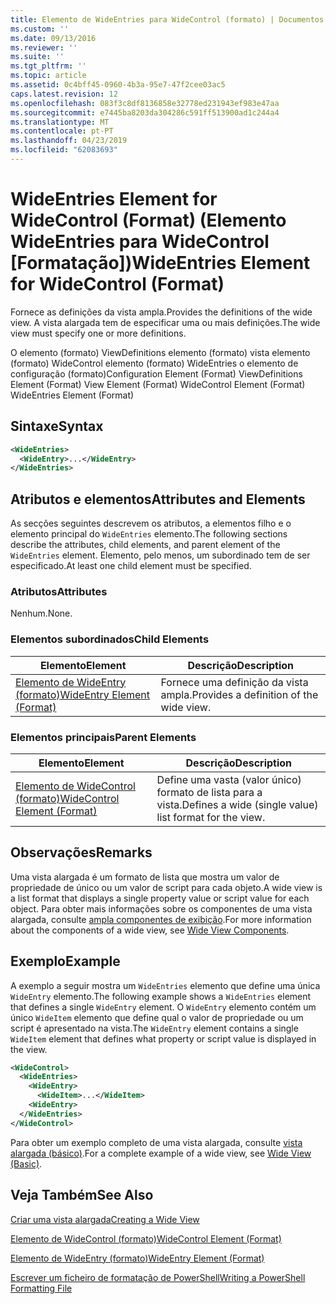 ```yaml
---
title: Elemento de WideEntries para WideControl (formato) | Documentos da Microsoft
ms.custom: ''
ms.date: 09/13/2016
ms.reviewer: ''
ms.suite: ''
ms.tgt_pltfrm: ''
ms.topic: article
ms.assetid: 0c4bff45-0960-4b3a-95e7-47f2cee03ac5
caps.latest.revision: 12
ms.openlocfilehash: 083f3c8df8136858e32778ed231943ef983e47aa
ms.sourcegitcommit: e7445ba8203da304286c591ff513900ad1c244a4
ms.translationtype: MT
ms.contentlocale: pt-PT
ms.lasthandoff: 04/23/2019
ms.locfileid: "62083693"
---
```

# <a name="wideentries-element-for-widecontrol-format"></a><span data-ttu-id="0158a-102">WideEntries Element for WideControl (Format) (Elemento WideEntries para WideControl [Formatação])</span><span class="sxs-lookup"><span data-stu-id="0158a-102">WideEntries Element for WideControl (Format)</span></span>

<span data-ttu-id="0158a-103">Fornece as definições da vista ampla.</span><span class="sxs-lookup"><span data-stu-id="0158a-103">Provides the definitions of the wide view.</span></span> <span data-ttu-id="0158a-104">A vista alargada tem de especificar uma ou mais definições.</span><span class="sxs-lookup"><span data-stu-id="0158a-104">The wide view must specify one or more definitions.</span></span>

<span data-ttu-id="0158a-105">O elemento (formato) ViewDefinitions elemento (formato) vista elemento (formato) WideControl elemento (formato) WideEntries o elemento de configuração (formato)</span><span class="sxs-lookup"><span data-stu-id="0158a-105">Configuration Element (Format) ViewDefinitions Element (Format) View Element (Format) WideControl Element (Format) WideEntries Element (Format)</span></span>

## <a name="syntax"></a><span data-ttu-id="0158a-106">Sintaxe</span><span class="sxs-lookup"><span data-stu-id="0158a-106">Syntax</span></span>

```xml
<WideEntries>
  <WideEntry>...</WideEntry>
</WideEntries>

```

## <a name="attributes-and-elements"></a><span data-ttu-id="0158a-107">Atributos e elementos</span><span class="sxs-lookup"><span data-stu-id="0158a-107">Attributes and Elements</span></span>

<span data-ttu-id="0158a-108">As secções seguintes descrevem os atributos, a elementos filho e o elemento principal do `WideEntries` elemento.</span><span class="sxs-lookup"><span data-stu-id="0158a-108">The following sections describe the attributes, child elements, and parent element of the `WideEntries` element.</span></span> <span data-ttu-id="0158a-109">Elemento, pelo menos, um subordinado tem de ser especificado.</span><span class="sxs-lookup"><span data-stu-id="0158a-109">At least one child element must be specified.</span></span>

### <a name="attributes"></a><span data-ttu-id="0158a-110">Atributos</span><span class="sxs-lookup"><span data-stu-id="0158a-110">Attributes</span></span>

<span data-ttu-id="0158a-111">Nenhum.</span><span class="sxs-lookup"><span data-stu-id="0158a-111">None.</span></span>

### <a name="child-elements"></a><span data-ttu-id="0158a-112">Elementos subordinados</span><span class="sxs-lookup"><span data-stu-id="0158a-112">Child Elements</span></span>

|<span data-ttu-id="0158a-113">Elemento</span><span class="sxs-lookup"><span data-stu-id="0158a-113">Element</span></span>|<span data-ttu-id="0158a-114">Descrição</span><span class="sxs-lookup"><span data-stu-id="0158a-114">Description</span></span>|
|-------------|-----------------|
|[<span data-ttu-id="0158a-115">Elemento de WideEntry (formato)</span><span class="sxs-lookup"><span data-stu-id="0158a-115">WideEntry Element (Format)</span></span>](./wideentry-element-for-widecontrol-format.md)|<span data-ttu-id="0158a-116">Fornece uma definição da vista ampla.</span><span class="sxs-lookup"><span data-stu-id="0158a-116">Provides a definition of the wide view.</span></span>|

### <a name="parent-elements"></a><span data-ttu-id="0158a-117">Elementos principais</span><span class="sxs-lookup"><span data-stu-id="0158a-117">Parent Elements</span></span>

|<span data-ttu-id="0158a-118">Elemento</span><span class="sxs-lookup"><span data-stu-id="0158a-118">Element</span></span>|<span data-ttu-id="0158a-119">Descrição</span><span class="sxs-lookup"><span data-stu-id="0158a-119">Description</span></span>|
|-------------|-----------------|
|[<span data-ttu-id="0158a-120">Elemento de WideControl (formato)</span><span class="sxs-lookup"><span data-stu-id="0158a-120">WideControl Element (Format)</span></span>](./widecontrol-element-format.md)|<span data-ttu-id="0158a-121">Define uma vasta (valor único) formato de lista para a vista.</span><span class="sxs-lookup"><span data-stu-id="0158a-121">Defines a wide (single value) list format for the view.</span></span>|

## <a name="remarks"></a><span data-ttu-id="0158a-122">Observações</span><span class="sxs-lookup"><span data-stu-id="0158a-122">Remarks</span></span>

<span data-ttu-id="0158a-123">Uma vista alargada é um formato de lista que mostra um valor de propriedade de único ou um valor de script para cada objeto.</span><span class="sxs-lookup"><span data-stu-id="0158a-123">A wide view is a list format that displays a single property value or script value for each object.</span></span> <span data-ttu-id="0158a-124">Para obter mais informações sobre os componentes de uma vista alargada, consulte [ampla componentes de exibição](./creating-a-wide-view.md).</span><span class="sxs-lookup"><span data-stu-id="0158a-124">For more information about the components of a wide view, see [Wide View Components](./creating-a-wide-view.md).</span></span>

## <a name="example"></a><span data-ttu-id="0158a-125">Exemplo</span><span class="sxs-lookup"><span data-stu-id="0158a-125">Example</span></span>

<span data-ttu-id="0158a-126">A exemplo a seguir mostra um `WideEntries` elemento que define uma única `WideEntry` elemento.</span><span class="sxs-lookup"><span data-stu-id="0158a-126">The following example shows a `WideEntries` element that defines a single `WideEntry` element.</span></span> <span data-ttu-id="0158a-127">O `WideEntry` elemento contém um único `WideItem` elemento que define qual o valor de propriedade ou um script é apresentado na vista.</span><span class="sxs-lookup"><span data-stu-id="0158a-127">The `WideEntry` element contains a single `WideItem` element that defines what property or script value is displayed in the view.</span></span>

```xml
<WideControl>
  <WideEntries>
    <WideEntry>
      <WideItem>...</WideItem>
    <WideEntry>
  </WideEntries>
</WideControl>
```

<span data-ttu-id="0158a-128">Para obter um exemplo completo de uma vista alargada, consulte [vista alargada (básico)](./wide-view-basic.md).</span><span class="sxs-lookup"><span data-stu-id="0158a-128">For a complete example of a wide view, see [Wide View (Basic)](./wide-view-basic.md).</span></span>

## <a name="see-also"></a><span data-ttu-id="0158a-129">Veja Também</span><span class="sxs-lookup"><span data-stu-id="0158a-129">See Also</span></span>

[<span data-ttu-id="0158a-130">Criar uma vista alargada</span><span class="sxs-lookup"><span data-stu-id="0158a-130">Creating a Wide View</span></span>](./creating-a-wide-view.md)

[<span data-ttu-id="0158a-131">Elemento de WideControl (formato)</span><span class="sxs-lookup"><span data-stu-id="0158a-131">WideControl Element (Format)</span></span>](./widecontrol-element-format.md)

[<span data-ttu-id="0158a-132">Elemento de WideEntry (formato)</span><span class="sxs-lookup"><span data-stu-id="0158a-132">WideEntry Element (Format)</span></span>](./wideentry-element-for-widecontrol-format.md)

[<span data-ttu-id="0158a-133">Escrever um ficheiro de formatação de PowerShell</span><span class="sxs-lookup"><span data-stu-id="0158a-133">Writing a PowerShell Formatting File</span></span>](./writing-a-powershell-formatting-file.md)
